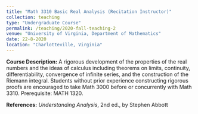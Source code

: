 ```yaml
---
title: "Math 3310 Basic Real Analysis (Recitation Instructor)"
collection: teaching
type: "Undergraduate Course"
permalink: /teaching/2020-fall-teaching-2
venue: "University of Virginia, Department of Mathematics"
date: 22-8-2020
location: "Charlotteville, Virginia"
---
```


**Course Description:** A rigorous development of the properties of the real numbers and the ideas of calculus including theorems on limits, continuity, differentiability, convergence of infinite series, and the construction of the Riemann integral. Students without prior experience constructing rigorous proofs are encouraged to take Math 3000 before or concurrently with Math 3310. Prerequisite: MATH 1320.

**References:**  *Understanding Analysis*, 2nd ed., by Stephen Abbott

<!--
Heading 1
======

Nonvanishing of Hecke *L*-functions <br><br>

**Link:** [https://www.math.tamu.edu/undergraduate/research/REU/](https://www.math.tamu.edu/undergraduate/research/REU/)

Heading 2
======

Heading 3
======
-->




